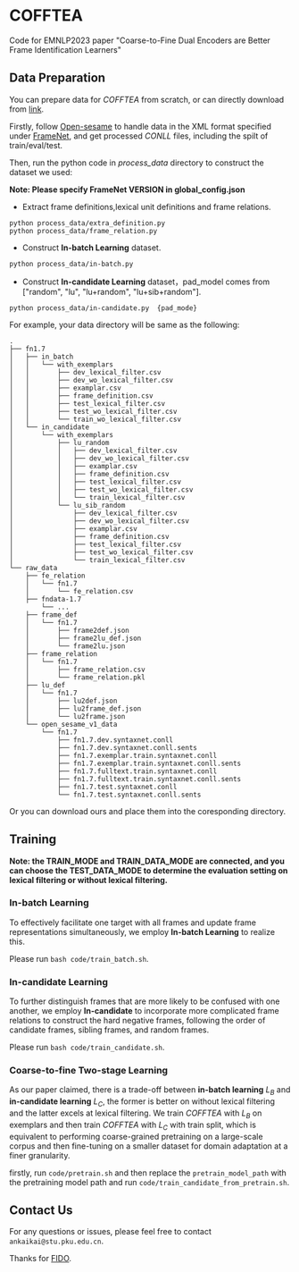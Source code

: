 # COFFTEA
Code for EMNLP2023 paper "Coarse-to-Fine Dual Encoders are Better Frame Identification Learners"

## Data Preparation
You can prepare data for *COFFTEA* from scratch, or can directly download from [link]().

Firstly, follow [Open-sesame](https://github.com/swabhs/open-sesame) to handle data in the XML format specified under [FrameNet](https://framenet.icsi.berkeley.edu/framenet_data), and get processed *CONLL* files, including the spilt of train/eval/test.

Then, run the python code in *process_data* directory to construct the dataset we used: 

**Note: Please specify FrameNet VERSION in global_config.json**
- Extract frame definitions,lexical unit definitions and frame relations.
```
python process_data/extra_definition.py
python process_data/frame_relation.py
```
- Construct **In-batch Learning** dataset.
```
python process_data/in-batch.py
```
- Construct **In-candidate Learning** dataset，pad_model comes from ["random", "lu", "lu+random", "lu+sib+random"].
```
python process_data/in-candidate.py  {pad_mode} 
```

For example, your data directory will be same as the following:
```
.
├── fn1.7
│   ├── in_batch
│   │   └── with_exemplars
│   │       ├── dev_lexical_filter.csv
│   │       ├── dev_wo_lexical_filter.csv
│   │       ├── examplar.csv
│   │       ├── frame_definition.csv
│   │       ├── test_lexical_filter.csv
│   │       ├── test_wo_lexical_filter.csv
│   │       └── train_wo_lexical_filter.csv
│   └── in_candidate
│       └── with_exemplars
│           ├── lu_random
│           │   ├── dev_lexical_filter.csv
│           │   ├── dev_wo_lexical_filter.csv
│           │   ├── examplar.csv
│           │   ├── frame_definition.csv
│           │   ├── test_lexical_filter.csv
│           │   ├── test_wo_lexical_filter.csv
│           │   └── train_lexical_filter.csv
│           └── lu_sib_random
│               ├── dev_lexical_filter.csv
│               ├── dev_wo_lexical_filter.csv
│               ├── examplar.csv
│               ├── frame_definition.csv
│               ├── test_lexical_filter.csv
│               ├── test_wo_lexical_filter.csv
│               └── train_lexical_filter.csv
└── raw_data
    ├── fe_relation
    │   └── fn1.7
    │       └── fe_relation.csv
    ├── fndata-1.7
        └── ...
    ├── frame_def
    │   └── fn1.7
    │       ├── frame2def.json
    │       ├── frame2lu_def.json
    │       └── frame2lu.json
    ├── frame_relation
    │   └── fn1.7
    │       ├── frame_relation.csv
    │       └── frame_relation.pkl
    ├── lu_def
    │   └── fn1.7
    │       ├── lu2def.json
    │       ├── lu2frame_def.json
    │       └── lu2frame.json
    └── open_sesame_v1_data
        └── fn1.7
            ├── fn1.7.dev.syntaxnet.conll
            ├── fn1.7.dev.syntaxnet.conll.sents
            ├── fn1.7.exemplar.train.syntaxnet.conll
            ├── fn1.7.exemplar.train.syntaxnet.conll.sents
            ├── fn1.7.fulltext.train.syntaxnet.conll
            ├── fn1.7.fulltext.train.syntaxnet.conll.sents
            ├── fn1.7.test.syntaxnet.conll
            └── fn1.7.test.syntaxnet.conll.sents
```
Or you can download ours and place them into the coresponding directory.

## Training
**Note: the TRAIN_MODE and TRAIN_DATA_MODE are connected, and you can choose the TEST_DATA_MODE to determine the evaluation setting on lexical filtering or without lexical filtering.**
### In-batch Learning
To effectively facilitate one target with all frames and update frame representations simultaneously, we employ **In-batch Learning** to realize this.

Please run `bash code/train_batch.sh`.

### In-candidate Learning
To further distinguish frames that are more likely to be confused with one another, we employ **In-candidate** to incorporate more complicated frame relations to construct the hard negative frames, following the order of candidate frames, sibling frames, and random frames.

Please run `bash code/train_candidate.sh`.

### Coarse-to-fine Two-stage Learning
As our paper claimed, there is a trade-off between **in-batch learning** $L_B$ and **in-candidate learning** $L_C$, the former is better on without lexical filtering and the latter excels at lexical filtering. We train *COFFTEA* with $L_B$ on exemplars and then train *COFFTEA* with $L_C$  with train split, which is equivalent to performing coarse-grained pretraining on a large-scale corpus and then fine-tuning on a smaller dataset for domain adaptation at a finer granularity.

firstly, run `code/pretrain.sh` and then replace the `pretrain_model_path` with the pretraining model path and run `code/train_candidate_from_pretrain.sh`.


## Contact Us
For any questions or issues, please feel free to contact `ankaikai@stu.pku.edu.cn`.


Thanks for [FIDO](https://github.com/tyjiangU/fido).